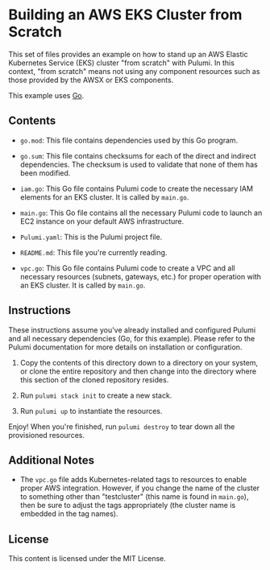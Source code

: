 # Building an AWS EKS Cluster from Scratch

This set of files provides an example on how to stand up an AWS Elastic Kubernetes Service (EKS) cluster "from scratch" with Pulumi. In this context, "from scratch" means not using any component resources such as those provided by the AWSX or EKS components.

This example uses [Go][link-1].

## Contents

* `go.mod`: This file contains dependencies used by this Go program.

* `go.sum`: This file contains checksums for each of the direct and indirect dependencies. The checksum is used to validate that none of them has been modified.

* `iam.go`: This Go file contains Pulumi code to create the necessary IAM elements for an EKS cluster. It is called by `main.go`.

* `main.go`: This Go file contains all the necessary Pulumi code to launch an EC2 instance on your default AWS infrastructure.

* `Pulumi.yaml`: This is the Pulumi project file.

* `README.md`: This file you're currently reading.

* `vpc.go`: This Go file contains Pulumi code to create a VPC and all necessary resources (subnets, gateways, etc.) for proper operation with an EKS cluster. It is called by `main.go`.

## Instructions

These instructions assume you've already installed and configured Pulumi and all necessary dependencies (Go, for this example). Please refer to the Pulumi documentation for more details on installation or configuration.

1. Copy the contents of this directory down to a directory on your system, or clone the entire repository and then change into the directory where this section of the cloned repository resides.

1. Run `pulumi stack init` to create a new stack.

1. Run `pulumi up` to instantiate the resources.

Enjoy! When you're finished, run `pulumi destroy` to tear down all the provisioned resources.

## Additional Notes

* The `vpc.go` file adds Kubernetes-related tags to resources to enable proper AWS integration. However, if you change the name of the cluster to something other than "testcluster" (this name is found in `main.go`), then be sure to adjust the tags appropriately (the cluster name is embedded in the tag names).

## License

This content is licensed under the MIT License.

[link-1]: https://go.dev
